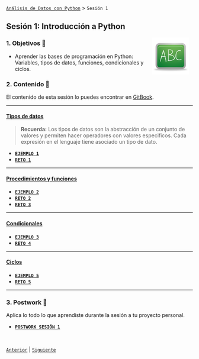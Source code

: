 [`Análisis de Datos con Python`](../README.md) > `Sesión 1`

## Sesión 1: Introducción a Python

<img src="../imagenes/pizarron.png" align="right" height="100" width="100" hspace="10">

### 1. Objetivos :dart: 

- Aprender las bases de programación en Python: Variables, tipos de datos, funciones, condicionales y ciclos.

### 2. Contenido :blue_book:

El contenido de esta sesión lo puedes encontrar en [GitBook](https://beduexpert.gitbook.io/data-analysis/fundamentos-de-pyhon-para-data-analysis/sesion-01-fundamentos-de-python).

---
#### <ins>Tipos de datos</ins>

> **Recuerda:** Los tipos de datos son la abstracción de un conjunto de valores y permiten hacer operadores con valores especificos. Cada expresión en el lenguaje tiene asociado un tipo de dato.

   - [**`EJEMPLO 1`**](ejemplo01/README.md)
   - [**`RETO 1`**](reto01/README.md)
---

#### <ins>Procedimientos y funciones</ins>

   - [**`EJEMPLO 2`**](ejemplo02/README.md)
   - [**`RETO 2`**](reto02/README.md)
   - [**`RETO 3`**](reto03/README.md)
---

#### <ins>Condicionales</ins>

   - [**`EJEMPLO 3`**](ejemplo03/README.md)
   - [**`RETO 4`**](reto04/README.md)
---

#### <ins>Ciclos</ins>

   - [**`EJEMPLO 5`**](ejemplo05/README.md)
   - [**`RETO 5`**](reto05/README.md)
---       

### 3. Postwork :memo:
Aplica lo todo lo que aprendiste durante la sesión a tu proyecto personal.

- [**`POSTWORK SESIÓN 1`**](postwork/README.md)

<br/>

[`Anterior`](../README.md) | [`Siguiente`](../sesion02/README.md)
